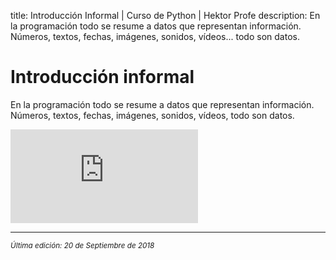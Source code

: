 title: Introducción Informal | Curso de Python | Hektor Profe
description: En la programación todo se resume a datos que representan información. Números, textos, fechas, imágenes, sonidos, vídeos... todo son datos.

<style>

.admonition.note > .superfences-tabs > label:hover, .headerlink{
    color: #018dc5 !important;
}

.admonition.info{
    font-size: 100%;
}

.admonition.info label{
    font-size: 91%;
}

.admonition.note > .admonition-title {
    display: none;
}

</style>

# Introducción informal

En la programación todo se resume a datos que representan información. Números, textos, fechas, imágenes, sonidos, vídeos, todo son datos.

<div class='embed-container'><iframe src='https://player.vimeo.com/video/291013962' frameborder='0' webkitAllowFullScreen mozallowfullscreen allowFullScreen></iframe></div>

___
<small class="edited"><i>Última edición: 20 de Septiembre de 2018</i></small>